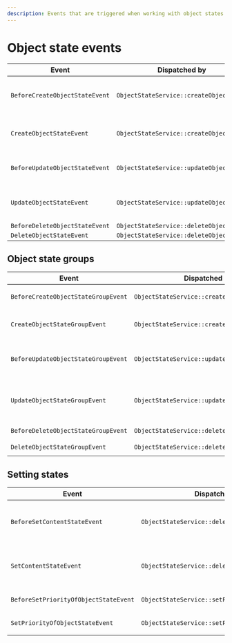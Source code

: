 ```yaml
---
description: Events that are triggered when working with object states and object state groups.
---
```


# Object state events

| Event | Dispatched by | Properties |
|---|---|---|
|`BeforeCreateObjectStateEvent`|`ObjectStateService::createObjectState`|`ObjectStateGroup $objectStateGroup`</br>`ObjectStateCreateStruct $objectStateCreateStruct`</br>`ObjectState|null $objectState`|
|`CreateObjectStateEvent`|`ObjectStateService::createObjectState`|`ObjectState $objectState`</br>`ObjectStateGroup $objectStateGroup`</br>`ObjectStateCreateStruct $objectStateCreateStruct`|
|`BeforeUpdateObjectStateEvent`|`ObjectStateService::updateObjectState`|`ObjectState $objectState`</br>`ObjectStateUpdateStruct $objectStateUpdateStruct`</br>`ObjectState|null $updatedObjectState`|
|`UpdateObjectStateEvent`|`ObjectStateService::updateObjectState`|`ObjectState $updatedObjectState`</br>`ObjectState $objectState`</br>`ObjectStateUpdateStruct $objectStateUpdateStruct`|
|`BeforeDeleteObjectStateEvent`|`ObjectStateService::deleteObjectState`|`ObjectState $objectState`|
|`DeleteObjectStateEvent`|`ObjectStateService::deleteObjectState`|`ObjectState $objectState`|

## Object state groups

| Event | Dispatched by | Properties |
|---|---|---|
|`BeforeCreateObjectStateGroupEvent`|`ObjectStateService::createObjectStateGroup`|`ObjectStateGroupCreateStruct $objectStateGroupCreateStruct`</br>`ObjectStateGroup|null $objectStateGroup`|
|`CreateObjectStateGroupEvent`|`ObjectStateService::createObjectStateGroup`|`ObjectStateGroup $objectStateGroup`</br>`ObjectStateGroupCreateStruct $objectStateGroupCreateStruct`|
|`BeforeUpdateObjectStateGroupEvent`|`ObjectStateService::updateObjectStateGroup`|`ObjectStateGroup $objectStateGroup`</br>`ObjectStateGroupUpdateStruct $objectStateGroupUpdateStruct`</br>`ObjectStateGroup|null $updatedObjectStateGroup`|
|`UpdateObjectStateGroupEvent`|`ObjectStateService::updateObjectStateGroup`|`ObjectStateGroup $updatedObjectStateGroup`</br>`ObjectStateGroup $objectStateGroup`</br>`ObjectStateGroupUpdateStruct $objectStateGroupUpdateStruct`|
|`BeforeDeleteObjectStateGroupEvent`|`ObjectStateService::deleteObjectStateGroup`|`ObjectStateGroup $objectStateGroup`|
|`DeleteObjectStateGroupEvent`|`ObjectStateService::deleteObjectStateGroup`|`ObjectStateGroup $objectStateGroup`|

## Setting states

| Event | Dispatched by | Properties |
|---|---|---|
|`BeforeSetContentStateEvent`|`ObjectStateService::deleteObjectState`|`ContentInfo $contentInfo`</br>`ObjectStateGroup $objectStateGroup`</br>`ObjectState $objectState`|
|`SetContentStateEvent`|`ObjectStateService::deleteObjectState`|`ContentInfo $contentInfo`</br>`ObjectStateGroup $objectStateGroup`</br>`ObjectState $objectState`|
|`BeforeSetPriorityOfObjectStateEvent`|`ObjectStateService::setPriorityOfObjectState`|`ObjectState $objectState`</br>`private $priority`|
|`SetPriorityOfObjectStateEvent`|`ObjectStateService::setPriorityOfObjectState`|`ObjectState $objectState`</br>`private $priority`|
